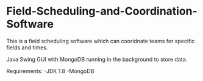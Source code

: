 # Field-Scheduling-and-Coordination-Software

This is a field scheduling software which can cooridnate teams for specific fields and times. 

Java Swing GUI with MongoDB running in the background to store data.

Requirements:
-JDK 1.8
-MongoDB
